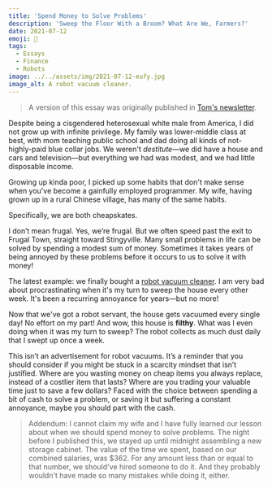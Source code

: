 ```yaml
---
title: 'Spend Money to Solve Problems'
description: 'Sweep the Floor With a Broom? What Are We, Farmers?'
date: 2021-07-12
emoji: 💸
tags:
  - Essays
  - Finance
  - Robots
image: ../../assets/img/2021-07-12-eufy.jpg
image_alt: A robot vacuum cleaner.
---
```


> A version of this essay was originally published in [Tom's newsletter](https://tva.wtf/newsletter).

Despite being a cisgendered heterosexual white male from America, I did not grow up with infinite privilege. My family was lower-middle class at best, with mom teaching public school and dad doing all kinds of not-highly-paid blue collar jobs. We weren't _destitute_—we did have a house and cars and television—but everything we had was modest, and we had little disposable income.

Growing up kinda poor, I picked up some habits that don't make sense when you've become a gainfully employed programmer. My wife, having grown up in a rural Chinese village, has many of the same habits.

Specifically, we are both cheapskates.

I don’t mean frugal. Yes, we’re frugal. But we often speed past the exit to Frugal Town, straight toward Stingyville. Many small problems in life can be solved by spending a modest sum of money. Sometimes it takes years of being annoyed by these problems before it occurs to us to solve it with money!

The latest example: we finally bought a [robot vacuum cleaner](https://amzn.to/36xRaSF). I am very bad about procrastinating when it's my turn to sweep the house every other week. It's been a recurring annoyance for years—but no more!

Now that we've got a robot servant, the house gets vacuumed every single day! No effort on my part! And wow, this house is **filthy**. What was I even doing when it was my turn to sweep? The robot collects as much dust daily that I swept up once a week.

This isn’t an advertisement for robot vacuums. It’s a reminder that you should consider if you might be stuck in a scarcity mindset that isn’t justified. Where are you wasting money on cheap items you always replace, instead of a costlier item that lasts? Where are you trading your valuable time just to save a few dollars? Faced with the choice between spending a bit of cash to solve a problem, or saving it but suffering a constant annoyance, maybe you should part with the cash.

> Addendum: I cannot claim my wife and I have fully learned our lesson about when we should spend money to solve problems. The night before I published this, we stayed up until midnight assembling a new storage cabinet. The value of the time we spent, based on our combined salaries, was $362. For any amount less than or equal to that number, we should've hired someone to do it. And they probably wouldn't have made so many mistakes while doing it, either.
